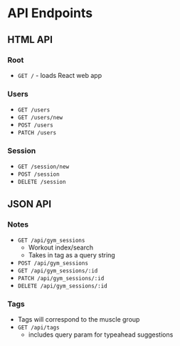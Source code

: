 # API Endpoints

## HTML API

### Root

- `GET /` - loads React web app

### Users

- `GET /users`
- `GET /users/new`
- `POST /users`
- `PATCH /users`

### Session

- `GET /session/new`
- `POST /session`
- `DELETE /session`

## JSON API

### Notes

- `GET /api/gym_sessions`
  - Workout index/search
  - Takes in tag as a query string
- `POST /api/gym_sessions`
- `GET /api/gym_sessions/:id`
- `PATCH /api/gym_sessions/:id`
- `DELETE /api/gym_sessions/:id`

### Tags

- Tags will correspond to the muscle group
- `GET /api/tags`
  - includes query param for typeahead suggestions
